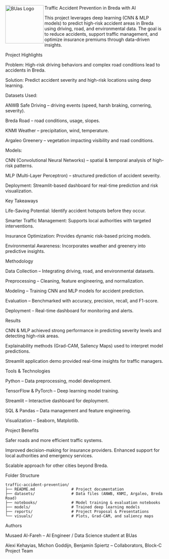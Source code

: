 Traffic Accident Prevention in Breda with AI
<img align="left" src="https://github.com/MusaedMusaedSadeqMusaedAl-Fareh225739/AI-DataScience-Portfolio/blob/main/projects/traffic-accident-prevention/buas_logo.png" alt="BUas Logo" width="120"/>

This project leverages deep learning (CNN & MLP models) to predict high-risk accident areas in Breda using driving, road, and environmental data.
The goal is to reduce accidents, support traffic management, and optimize insurance premiums through data-driven insights.

Project Highlights

Problem: High-risk driving behaviors and complex road conditions lead to accidents in Breda.

Solution: Predict accident severity and high-risk locations using deep learning.

Datasets Used:

ANWB Safe Driving – driving events (speed, harsh braking, cornering, severity).

Breda Road – road conditions, usage, slopes.

KNMI Weather – precipitation, wind, temperature.

Argaleo Greenery – vegetation impacting visibility and road conditions.

Models:

CNN (Convolutional Neural Networks) – spatial & temporal analysis of high-risk patterns.

MLP (Multi-Layer Perceptron) – structured prediction of accident severity.

Deployment: Streamlit-based dashboard for real-time prediction and risk visualization.

Key Takeaways

Life-Saving Potential: Identify accident hotspots before they occur.

Smarter Traffic Management: Supports local authorities with targeted interventions.

Insurance Optimization: Provides dynamic risk-based pricing models.

Environmental Awareness: Incorporates weather and greenery into predictive insights.

Methodology

Data Collection – Integrating driving, road, and environmental datasets.

Preprocessing – Cleaning, feature engineering, and normalization.

Modeling – Training CNN and MLP models for accident prediction.

Evaluation – Benchmarked with accuracy, precision, recall, and F1-score.

Deployment – Real-time dashboard for monitoring and alerts.

Results

CNN & MLP achieved strong performance in predicting severity levels and detecting high-risk areas.

Explainability methods (Grad-CAM, Saliency Maps) used to interpret model predictions.

Streamlit application demo provided real-time insights for traffic managers.

Tools & Technologies

Python – Data preprocessing, model development.

TensorFlow & PyTorch – Deep learning model training.

Streamlit – Interactive dashboard for deployment.

SQL & Pandas – Data management and feature engineering.

Visualization – Seaborn, Matplotlib.

Project Benefits

Safer roads and more efficient traffic systems.

Improved decision-making for insurance providers.
Enhanced support for local authorities and emergency services.

Scalable approach for other cities beyond Breda.


Folder Structure
```
traffic-accident-prevention/
├── README.md                # Project documentation
├── datasets/                # Data files (ANWB, KNMI, Argaleo, Breda Road)
├── notebooks/               # Model training & evaluation notebooks
├── models/                  # Trained deep learning models
├── reports/                 # Project Proposal & Presentations
└── visuals/                 # Plots, Grad-CAM, and saliency maps
````
Authors

Musaed Al-Fareh – AI Engineer / Data Science student at BUas

Alexi Kehayias, Michon Goddijn, Benjamin Spiertz – Collaborators, Block-C Project Team
